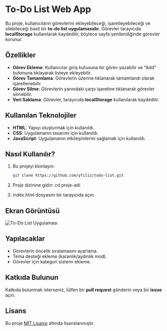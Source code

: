 # To-Do List Web App

Bu proje, kullanıcıların görevlerini ekleyebileceği, işaretleyebileceği ve silebileceği basit bir **to-do list uygulamasıdır**. Görevler tarayıcıda **localStorage** kullanılarak kaydedilir, böylece sayfa yenilendiğinde görevler korunur.

## Özellikler

- **Görev Ekleme**: Kullanıcılar giriş kutusuna bir görev yazabilir ve "Add" butonuna tıklayarak listeye ekleyebilir.
- **Görev Tamamlama**: Görevlerin üzerine tıklanarak tamamlandı olarak işaretlenebilir.
- **Görev Silme**: Görevlerin yanındaki çarpı işaretine tıklanarak görevler silinebilir.
- **Veri Saklama**: Görevler, tarayıcıda **localStorage** kullanılarak kaydedilir.

## Kullanılan Teknolojiler

- **HTML**: Yapıyı oluşturmak için kullanıldı.
- **CSS**: Uygulamanın tasarımı için kullanıldı.
- **JavaScript**: Uygulamanın etkileşimlerini sağlamak için kullanıldı.

## Nasıl Kullanılır?

1. Bu projeyi klonlayın:
   ```bash
   git clone https://github.com/yfiliz/todo-list.git
2. Proje dizinine gidin: cd proje-adi

3. index.html dosyasını bir tarayıcıda açın:

## Ekran Görüntüsü

![To-Do List Uygulaması](images/todo-list-screenshot.png)

## Yapılacaklar

- Görevlerin öncelik sıralamasını ayarlama.
- Tema desteği ekleme (karanlık/aydınlık mod).
- Görevler için kategori sistemi ekleme.

## Katkıda Bulunun

Katkıda bulunmak isterseniz, lütfen bir **pull request** gönderin veya bir **issue** açın.

## Lisans

Bu proje [MIT Lisansı](LICENSE) altında lisanslanmıştır.
